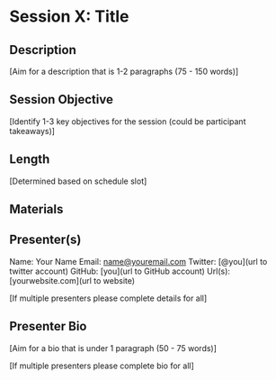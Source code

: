 # Session X: Title

## Description

[Aim for a description that is 1-2 paragraphs (75 - 150 words)]

## Session Objective

[Identify 1-3 key objectives for the session (could be participant takeaways)]

## Length

[Determined based on schedule slot]

## Materials

## Presenter(s)

Name: Your Name
Email: name@youremail.com
Twitter: [@you](url to twitter account)
GitHub: [you](url to GitHub account)
Url(s): [yourwebsite.com](url to website)

[If multiple presenters please complete details for all]

## Presenter Bio

[Aim for a bio that is under 1 paragraph (50 - 75 words)]

[If multiple presenters please complete bio for all]
